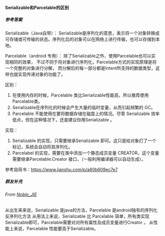 #### Serializable和Parcelable的区别

##### 参考答案

Serializable（Java自带）：
Serializable是序列化的意思，表示将一个对象转换成可存储或可传输的状态。序列化后的对象可以在网络上进行传输，也可以存储到本地。

Parcelable（android 专用）：
除了Serializable之外，使用Parcelable也可以实现相同的效果，
不过不同于将对象进行序列化，Parcelable方式的实现原理是将一个完整的对象进行分解，
而分解后的每一部分都是Intent所支持的数据类型，这样也就实现传递对象的功能了。

区别：

1. 在使用内存的时候，Parcelable 类比Serializable性能高，所以推荐使用Parcelable类。
2. Serializable在序列化的时候会产生大量的临时变量，从而引起频繁的 GC。
3. Parcelable 不能使用在要将数据存储在磁盘上的情况。尽管 Serializable 效率低点，但在这种情况下，还是建议你用Serializable 。

实现：

1. Serializable 的实现，只需要继承Serializable 即可。这只是给对象打了一个标记，系统会自动将其序列化。
2. Parcelabel 的实现，需要在类中添加一个静态成员变量 CREATOR，这个变量需要继承Parcelable.Creator 接口，（一般利用编译器可以自动生成）。

参考自简书：https://www.jianshu.com/p/a60b609ec7e7



##### 群友补充

###### From [Noble_JIE](https://github.com/jiezongnewstar)

从出生来来说，Serializable 是java的方法，Parcelable 是android独有的序列化反序列化方法
从用法上来说，Serializable 比 Parcelable 简单，所有类实现Serializable即可，Parcelable需要对对所有属性及成员变量进行Creator 。
从性能上来说，Parcelable 性能要高于Serializable。
